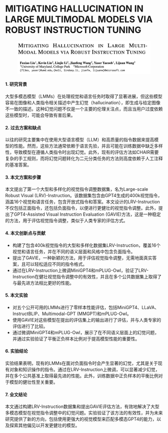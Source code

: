 # MITIGATING HALLUCINATION IN LARGE MULTIMODAL MODELS VIA ROBUST INSTRUCTION TUNING

<figure><img src="../.gitbook/assets/image (193).png" alt=""><figcaption></figcaption></figure>



#### 1. 研究背景

大型多模态模型（LMMs）在处理视觉和语言任务时取得了显著进展，但这些模型容易在图像和人类指令相关描述中产生幻觉（hallucination），即生成与给定图像不一致的描述。这种幻觉问题不仅是一个主要的伦理关注点，而且当用户过度依赖这些模型时，可能会导致有害后果。

#### 2. 过去方案和缺点

以往的研究主要集中在使用大型语言模型（LLM）和高质量的指令数据来提高模型的性能。然而，这些方法通常依赖于语言先验，并且可能在训练数据中缺乏多样性，导致模型在遵循人类指令时出现幻觉。此外，现有的评估方法如CHAIR需要复杂的手工规则，而将幻觉问题转化为二元分类任务的方法则高度依赖于人工注释的基准答案。

#### 3. 本文方案和步骤

本文提出了第一个大型和多样化的视觉指令调整数据集，名为Large-scale Robust Visual (LRV)-Instruction。该数据集包含由GPT4生成的400k视觉指令，涵盖16个视觉和语言任务，包含开放式指令和答案。本文设计的LRV-Instruction不仅包括正面指令，还包括负面指令，以便进行更健壮的视觉指令调整。此外，提出了GPT4-Assisted Visual Instruction Evaluation (GAVIE)方法，这是一种稳定的方法，用于评估视觉指令调整，类似于人类专家的评估方式。

#### 4. 本文创新点与贡献

* 构建了包含400k视觉指令的大型和多样化数据集LRV-Instruction，覆盖16个视觉和语言任务，并在不同的语义层面和风格中包含负面指令。
* 提出了GAVIE，一种新颖的方法，用于评估视觉指令调整，无需地面真实答案，且可以轻松适应不同的指令格式。
* 通过在LRV-Instruction上微调MiniGPT4和mPLUG-Owl，验证了LRV-Instruction在健壮视觉指令调整中的有效性，并且在多个公共数据集上取得了与最先进方法相比更好的性能。

#### 5. 本文实验

* 对五个公开可用的LMMs进行了零样本性能评估，包括MiniGPT4、LLaVA、InstructBLIP、Multimodal-GPT (MMGPT)和mPLUG-Owl。
* 使用GAVIE对这些模型在提出的评估集上的输出进行了评估，并与人类专家的评估进行了比较。
* 通过微调MiniGPT4和mPLUG-Owl，展示了在不同语义层面上的幻觉问题，并通过实验验证了平衡正负样本比例对于提高模型性能的重要性。

#### 6. 实验结论

实验结果表明，现有的LMMs在面对负面指令时会产生显著的幻觉，尤其是关于现有对象和知识操作的指令。通过在LRV-Instruction上微调，可以显著减少幻觉，并在多个公共基准上取得最先进的性能。此外，训练数据中正负样本的平衡比例对于模型的健壮性至关重要。

#### 7. 全文结论

本文通过构建LRV-Instruction数据集和提出GAVIE评估方法，有效地解决了大型多模态模型在视觉指令调整中的幻觉问题。实验验证了该方法的有效性，并为未来研究提供了新的方向，包括使用更强大的视觉模型来匹配多模态GPT4的能力，以及探索其他偏见以开发更健壮的模型。

####
